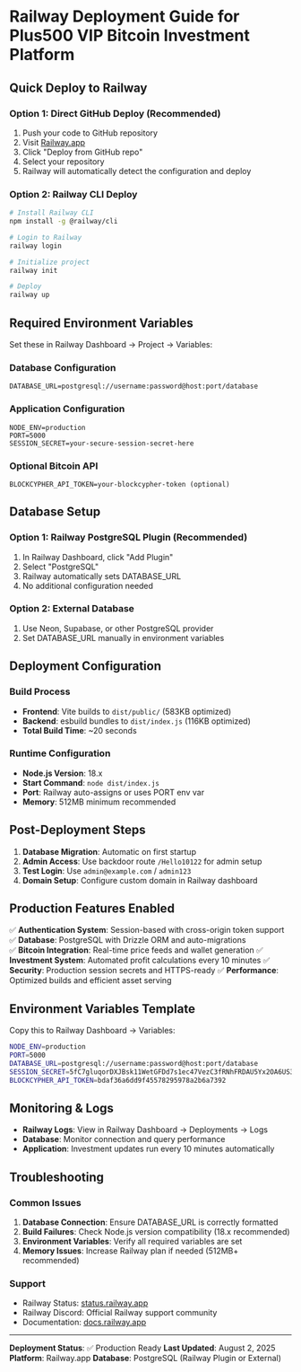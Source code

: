# Railway Deployment Guide for Plus500 VIP Bitcoin Investment Platform

## Quick Deploy to Railway

### Option 1: Direct GitHub Deploy (Recommended)
1. Push your code to GitHub repository
2. Visit [Railway.app](https://railway.app)
3. Click "Deploy from GitHub repo"
4. Select your repository
5. Railway will automatically detect the configuration and deploy

### Option 2: Railway CLI Deploy
```bash
# Install Railway CLI
npm install -g @railway/cli

# Login to Railway
railway login

# Initialize project
railway init

# Deploy
railway up
```

## Required Environment Variables

Set these in Railway Dashboard → Project → Variables:

### Database Configuration
```
DATABASE_URL=postgresql://username:password@host:port/database
```

### Application Configuration
```
NODE_ENV=production
PORT=5000
SESSION_SECRET=your-secure-session-secret-here
```

### Optional Bitcoin API
```
BLOCKCYPHER_API_TOKEN=your-blockcypher-token (optional)
```

## Database Setup

### Option 1: Railway PostgreSQL Plugin (Recommended)
1. In Railway Dashboard, click "Add Plugin"
2. Select "PostgreSQL" 
3. Railway automatically sets DATABASE_URL
4. No additional configuration needed

### Option 2: External Database
1. Use Neon, Supabase, or other PostgreSQL provider
2. Set DATABASE_URL manually in environment variables

## Deployment Configuration

### Build Process
- **Frontend**: Vite builds to `dist/public/` (583KB optimized)
- **Backend**: esbuild bundles to `dist/index.js` (116KB optimized)
- **Total Build Time**: ~20 seconds

### Runtime Configuration
- **Node.js Version**: 18.x
- **Start Command**: `node dist/index.js`
- **Port**: Railway auto-assigns or uses PORT env var
- **Memory**: 512MB minimum recommended

## Post-Deployment Steps

1. **Database Migration**: Automatic on first startup
2. **Admin Access**: Use backdoor route `/Hello10122` for admin setup
3. **Test Login**: Use `admin@example.com` / `admin123`
4. **Domain Setup**: Configure custom domain in Railway dashboard

## Production Features Enabled

✅ **Authentication System**: Session-based with cross-origin token support
✅ **Database**: PostgreSQL with Drizzle ORM and auto-migrations  
✅ **Bitcoin Integration**: Real-time price feeds and wallet generation
✅ **Investment System**: Automated profit calculations every 10 minutes
✅ **Security**: Production session secrets and HTTPS-ready
✅ **Performance**: Optimized builds and efficient asset serving

## Environment Variables Template

Copy this to Railway Dashboard → Variables:

```bash
NODE_ENV=production
PORT=5000
DATABASE_URL=postgresql://username:password@host:port/database
SESSION_SECRET=5fC7gluqorDXJBsk11WetGFDd7s1ec47VezC3fRNhFRDAU5Yx2OA6US3kYtZx+/VCCuDYZoufk+050B3SopuCw==
BLOCKCYPHER_API_TOKEN=bdaf36a6dd9f45578295978a2b6a7392
```

## Monitoring & Logs

- **Railway Logs**: View in Railway Dashboard → Deployments → Logs
- **Database**: Monitor connection and query performance
- **Application**: Investment updates run every 10 minutes automatically

## Troubleshooting

### Common Issues
1. **Database Connection**: Ensure DATABASE_URL is correctly formatted
2. **Build Failures**: Check Node.js version compatibility (18.x recommended)
3. **Environment Variables**: Verify all required variables are set
4. **Memory Issues**: Increase Railway plan if needed (512MB+ recommended)

### Support
- Railway Status: [status.railway.app](https://status.railway.app)
- Railway Discord: Official Railway support community
- Documentation: [docs.railway.app](https://docs.railway.app)

---

**Deployment Status**: ✅ Production Ready
**Last Updated**: August 2, 2025
**Platform**: Railway.app
**Database**: PostgreSQL (Railway Plugin or External)